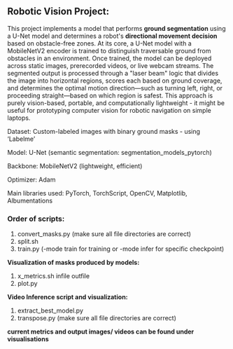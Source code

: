 ## **Robotic Vision Project:**

This project implements a model that performs **ground segmentation** using a U-Net model and determines a robot's **directional movement decision** based on obstacle-free zones. At its core, a U-Net model with a MobileNetV2 encoder is trained to distinguish traversable ground from obstacles in an environment. Once trained, the model can be deployed across static images, prerecorded videos, or live webcam streams. The segmented output is processed through a "laser beam" logic that divides the image into horizontal regions, scores each based on ground coverage, and determines the optimal motion direction—such as turning left, right, or proceeding straight—based on which region is safest. This approach is purely vision-based, portable, and computationally lightweight - it might be useful for prototyping computer vision for robotic navigation on simple laptops.  


Dataset: Custom-labeled images with binary ground masks - using ‘Labelme’

Model: U-Net (semantic segmentation: segmentation_models_pytorch)

Backbone: MobileNetV2 (lightweight, efficient)

Optimizer: Adam

Main libraries used: PyTorch, TorchScript, OpenCV, Matplotlib, Albumentations


### **Order of scripts:**

1. convert_masks.py (make sure all file directories are correct)
2. split.sh
3. train.py (-mode train for training or -mode infer for specific checkpoint)

**Visualization of masks produced by models:**

1. x_metrics.sh infile outfile
2. plot.py

**Video Inference script and visualization:**

1. extract_best_model.py
2. transpose.py (make sure all file directories are correct)


**current metrics and output images/ videos can be found under visualisations**
